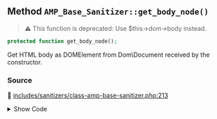 ## Method `AMP_Base_Sanitizer::get_body_node()`

> :warning: This function is deprecated: Use $this-&gt;dom-&gt;body instead.

```php
protected function get_body_node();
```

Get HTML body as DOMElement from Dom\Document received by the constructor.

### Source

:link: [includes/sanitizers/class-amp-base-sanitizer.php:213](../../includes/sanitizers/class-amp-base-sanitizer.php#L213-L216)

<details>
<summary>Show Code</summary>

```php
protected function get_body_node() {
	_deprecated_function( 'Use $this->dom->body instead', '1.5.0' );
	return $this->dom->body;
}
```

</details>
